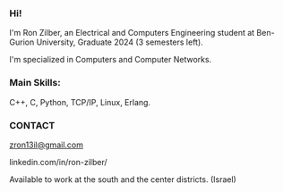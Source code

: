 ### Hi!
  I'm Ron Zilber, an Electrical and Computers Engineering student at Ben-Gurion University,
  Graduate 2024 (3 semesters left).
  
  I'm specialized in Computers and Computer Networks. 
  
  ### Main Skills:
  C++, C, Python, TCP/IP, Linux, Erlang.
  
  ### CONTACT
  zron13il@gmail.com
  
  linkedin.com/in/ron-zilber/
 
  
  Available to work at the south and the center districts. (Israel)

<!--
**Ron-Zilber/Ron-Zilber** is a ✨ _special_ ✨ repository because its `README.md` (this file) appears on your GitHub profile.

Here are some ideas to get you started:

- 🔭 I’m currently working on ...
- 🌱 I’m currently learning ...
- 👯 I’m looking to collaborate on ...
- 🤔 I’m looking for help with ...
- 💬 Ask me about ...
- 📫 How to reach me: ...kkk
- 😄 Pronouns: ...
- ⚡ Fun fact: ...
-->
